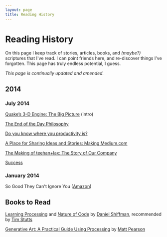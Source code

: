 ```yaml
---
layout: page
title: Reading History
---
```


# Reading History

On this page I keep track of stories, articles, books, and *(maybe?)* scriptures that I've read. I can point friends here, and re-discover things I've forgotten. This page has truly endless potential, I guess.

*This page is continually updated and amended.*


## 2014

### July 2014

[Quake’s 3-D Engine: The Big Picture](http://www.bluesnews.com/abrash/chap70.shtml) (intro)

[The End of the Day Philosophy](http://zenhabits.net/sundown/)

[Do you know where you productivity is?](http://www.theminimalists.com/productivity/)

[A Place for Sharing Ideas and Stories: Making Medium.com](http://www.teehanlax.com/story/medium/)

[The Making of teehan+lax: The Story of Our Company](http://www.teehanlax.com/story/teehan-lax/)

[Success](http://www.teehanlax.com/blog/success/)



### January 2014

So Good They Can't Ignore You ([Amazon](http://www.amazon.com/Good-They-Cant-Ignore-You/dp/1455509124))


## Books to Read

[Learning Processing](http://www.learningprocessing.com/) and [Nature of Code](http://natureofcode.com/) by [Daniel Shiffman](http://shiffman.net/), recommended by [Tim Stutts](http://timstutts.com/)

[Generative Art: A Practical Guide Using Processing](http://zenbullets.com/book.php) by [Matt Pearson](http://zenbullets.com/)